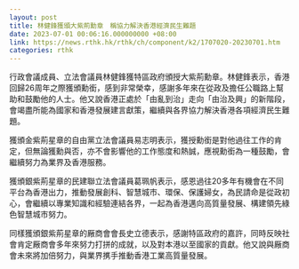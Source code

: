 ```yaml
---
layout: post
title: 林健鋒獲頒大紫荊勳章　稱協力解決香港經濟民生難題
date: 2023-07-01 00:06:16.000000000 +08:00
link: https://news.rthk.hk/rthk/ch/component/k2/1707020-20230701.htm
categories: rthk
---
```


行政會議成員、立法會議員林健鋒獲特區政府頒授大紫荊勳章。林健鋒表示，香港回歸26周年之際獲頒勳銜，感到非常榮幸，感謝多年來在從政及擔任公職路上幫助和鼓勵他的人士。他又說香港正處於「由亂到治」走向「由治及興」的新階段，會竭盡所能為國家和香港發展建言獻策，繼續與各界協力解決香港各項經濟民生難題。

獲頒金紫荊星章的自由黨立法會議員易志明表示，獲授勳銜是對他過往工作的肯定，但無論獲勳與否，亦不會影響他的工作態度和熱誠，應視勳銜為一種鼓勵，會繼續努力為業界及香港服務。

獲頒銀紫荊星章的民建聯立法會議員葛珮帆表示，感恩過往20多年有機會在不同平台為香港出力，推動發展創科、智慧城市、環保、保護婦女，為民請命是從政初心，會繼續以專業知識和經驗連結各界，一起為香港邁向高質量發展、構建領先綠色智慧城市努力。

同樣獲頒銀紫荊星章的厰商會會長史立德表示，感謝特區政府的嘉許，同時反映社會肯定厰商會多年來努力打拼的成就，以及對本港以至國家的貢獻。他又說與厰商會未來將加倍努力，與業界㩗手推動香港工業高質量發展。
